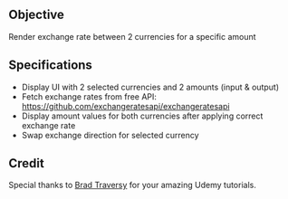 ## Objective
Render exchange rate between 2 currencies for a specific amount

## Specifications
- Display UI with 2 selected currencies and 2 amounts (input & output)
- Fetch exchange rates from free API: https://github.com/exchangeratesapi/exchangeratesapi
- Display amount values for both currencies after applying correct exchange rate
- Swap exchange direction for selected currency

## Credit
Special thanks to [Brad Traversy](https://github.com/bradtraversy) for your amazing Udemy tutorials.
